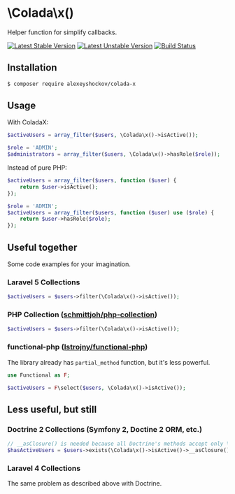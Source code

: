 # \Colada\x()

Helper function for simplify callbacks.

[![Latest Stable Version](https://poser.pugx.org/alexeyshockov/colada-x/v/stable)](https://packagist.org/packages/alexeyshockov/colada-x)
[![Latest Unstable Version](https://poser.pugx.org/alexeyshockov/colada-x/v/unstable)](https://packagist.org/packages/alexeyshockov/colada-x)
[![Build Status](https://api.travis-ci.org/alexeyshockov/colada-x.svg?branch=master)](http://travis-ci.org/alexeyshockov/colada-x)

## Installation

```bash
$ composer require alexeyshockov/colada-x
```

## Usage

With ColadaX:
```php
$activeUsers = array_filter($users, \Colada\x()->isActive());
```
```php
$role = 'ADMIN';
$administrators = array_filter($users, \Colada\x()->hasRole($role));
```

Instead of pure PHP:
```php
$activeUsers = array_filter($users, function ($user) {
    return $user->isActive();
});
```
```php
$role = 'ADMIN';
$activeUsers = array_filter($users, function ($user) use ($role) {
    return $user->hasRole($role);
});
```

## Useful together

Some code examples for your imagination.

### Laravel 5 Collections

```php
$activeUsers = $users->filter(\Colada\x()->isActive());
```

### PHP Collection ([schmittjoh/php-collection](https://github.com/schmittjoh/php-collection/))

```php
$activeUsers = $users->filter(\Colada\x()->isActive());
```

### functional-php ([lstrojny/functional-php](https://github.com/lstrojny/functional-php))

The library already has `partial_method` function, but it's less powerful.

```php
use Functional as F;

$activeUsers = F\select($users, \Colada\x()->isActive());
```

## Less useful, but still

### Doctrine 2 Collections (Symfony 2, Doctine 2 ORM, etc.)

```php
// __asClosure() is needed because all Doctrine's methods accept only \Closure instances :(
$hasActiveUsers = $users->exists(\Colada\x()->isActive()->__asClosure());
```

### Laravel 4 Collections

The same problem as described above with Doctrine.
